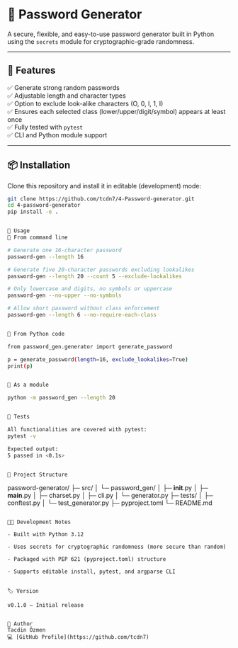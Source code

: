 # 🔐 Password Generator

A secure, flexible, and easy-to-use password generator built in Python using the `secrets` module for cryptographic-grade randomness.

---

## 🚀 Features

✅ Generate strong random passwords  
✅ Adjustable length and character types  
✅ Option to exclude look-alike characters (O, 0, l, 1, I)  
✅ Ensures each selected class (lower/upper/digit/symbol) appears at least once  
✅ Fully tested with `pytest`  
✅ CLI and Python module support

---

## 📦 Installation

Clone this repository and install it in editable (development) mode:

```bash
git clone https://github.com/tcdn7/4-Password-generator.git
cd 4-password-generator
pip install -e .


🧠 Usage
🔸 From command line

# Generate one 16-character password
password-gen --length 16

# Generate five 20-character passwords excluding lookalikes
password-gen --length 20 --count 5 --exclude-lookalikes

# Only lowercase and digits, no symbols or uppercase
password-gen --no-upper --no-symbols

# Allow short password without class enforcement
password-gen --length 6 --no-require-each-class


🔸 From Python code

from password_gen.generator import generate_password

p = generate_password(length=16, exclude_lookalikes=True)
print(p)


🔸 As a module

python -m password_gen --length 20


🧪 Tests

All functionalities are covered with pytest:
pytest -v

Expected output:
5 passed in <0.1s>


🧰 Project Structure

```

password-generator/
├─ src/
│  └─ password_gen/
│     ├─ __init__.py
│     ├─ __main__.py
│     ├─ charset.py
│     ├─ cli.py
│     └─ generator.py
├─ tests/
│  ├─ conftest.py
│  └─ test_generator.py
├─ pyproject.toml
└─ README.md
```

🧑‍💻 Development Notes

- Built with Python 3.12

- Uses secrets for cryptographic randomness (more secure than random)

- Packaged with PEP 621 (pyproject.toml) structure

- Supports editable install, pytest, and argparse CLI


🏷️ Version

v0.1.0 – Initial release


👤 Author
Tacdin Özmen
💻 [GitHub Profile](https://github.com/tcdn7)